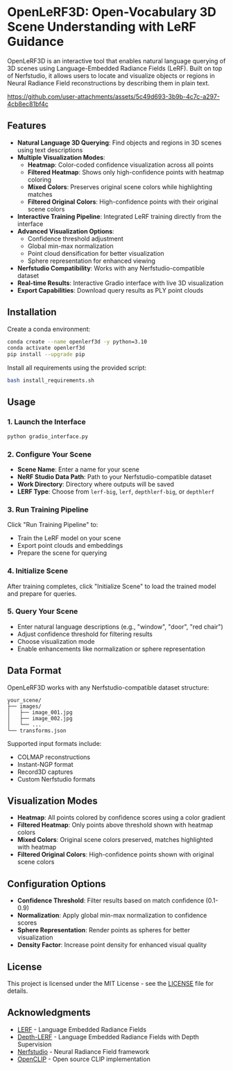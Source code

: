 # OpenLeRF3D: Open-Vocabulary 3D Scene Understanding with LeRF Guidance

OpenLeRF3D is an interactive tool that enables natural language querying of 3D scenes using Language-Embedded Radiance Fields (LeRF). Built on top of Nerfstudio, it allows users to locate and visualize objects or regions in Neural Radiance Field reconstructions by describing them in plain text.



https://github.com/user-attachments/assets/5c49d693-3b9b-4c7c-a297-4cb8ec81bf4c




## Features

- **Natural Language 3D Querying**: Find objects and regions in 3D scenes using text descriptions
- **Multiple Visualization Modes**:
  - **Heatmap**: Color-coded confidence visualization across all points
  - **Filtered Heatmap**: Shows only high-confidence points with heatmap coloring
  - **Mixed Colors**: Preserves original scene colors while highlighting matches
  - **Filtered Original Colors**: High-confidence points with their original scene colors
- **Interactive Training Pipeline**: Integrated LeRF training directly from the interface
- **Advanced Visualization Options**:
  - Confidence threshold adjustment
  - Global min-max normalization
  - Point cloud densification for better visualization
  - Sphere representation for enhanced viewing
- **Nerfstudio Compatibility**: Works with any Nerfstudio-compatible dataset
- **Real-time Results**: Interactive Gradio interface with live 3D visualization
- **Export Capabilities**: Download query results as PLY point clouds

## Installation

Create a conda environment:

```bash
conda create --name openlerf3d -y python=3.10
conda activate openlerf3d
pip install --upgrade pip
```

Install all requirements using the provided script:

```bash
bash install_requirements.sh
```

## Usage

### 1. Launch the Interface

```bash
python gradio_interface.py
```

### 2. Configure Your Scene

- **Scene Name**: Enter a name for your scene
- **NeRF Studio Data Path**: Path to your Nerfstudio-compatible dataset
- **Work Directory**: Directory where outputs will be saved
- **LERF Type**: Choose from `lerf-big`, `lerf`, `depthlerf-big`, or `depthlerf`

### 3. Run Training Pipeline

Click "Run Training Pipeline" to:
- Train the LeRF model on your scene
- Export point clouds and embeddings
- Prepare the scene for querying

### 4. Initialize Scene

After training completes, click "Initialize Scene" to load the trained model and prepare for queries.

### 5. Query Your Scene

- Enter natural language descriptions (e.g., "window", "door", "red chair")
- Adjust confidence threshold for filtering results
- Choose visualization mode
- Enable enhancements like normalization or sphere representation

## Data Format

OpenLeRF3D works with any Nerfstudio-compatible dataset structure:

```
your_scene/
├── images/
│   ├── image_001.jpg
│   ├── image_002.jpg
│   └── ...
└── transforms.json
```

Supported input formats include:
- COLMAP reconstructions
- Instant-NGP format
- Record3D captures
- Custom Nerfstudio formats

## Visualization Modes

- **Heatmap**: All points colored by confidence scores using a color gradient
- **Filtered Heatmap**: Only points above threshold shown with heatmap colors
- **Mixed Colors**: Original scene colors preserved, matches highlighted with heatmap
- **Filtered Original Colors**: High-confidence points shown with original scene colors

## Configuration Options

- **Confidence Threshold**: Filter results based on match confidence (0.1-0.9)
- **Normalization**: Apply global min-max normalization to confidence scores
- **Sphere Representation**: Render points as spheres for better visualization
- **Density Factor**: Increase point density for enhanced visual quality

## License

This project is licensed under the MIT License - see the [LICENSE](LICENSE) file for details.

## Acknowledgments

- [LERF](https://github.com/kerrj/lerf) - Language Embedded Radiance Fields
- [Depth-LERF](https://github.com/parodiniccolo/depth-lerf) - Language Embedded Radiance Fields with Depth Supervision
- [Nerfstudio](https://github.com/nerfstudio-project/nerfstudio) - Neural Radiance Field framework
- [OpenCLIP](https://github.com/mlfoundations/open_clip) - Open source CLIP implementation
